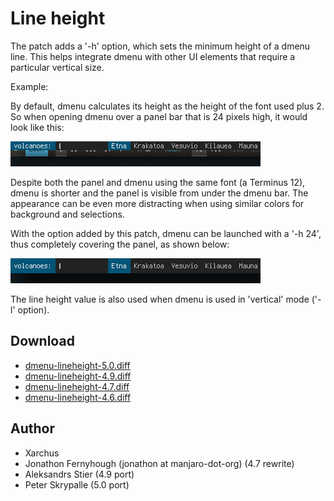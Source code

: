 Line height
===========
The patch adds a '-h' option, which sets the minimum height of a dmenu line.
This helps integrate dmenu with other UI elements that require a particular
vertical size.

Example:

By default, dmenu calculates its height as the height of the font used plus 2.
So when opening dmenu over a panel bar that is 24 pixels high, it would look
like this:

[![Screenshot dmenu default height](dmenu-default-height.png)](dmenu-default-height.png)

Despite both the panel and dmenu using the same font (a Terminus 12), dmenu is
shorter and the panel is visible from under the dmenu bar. The appearance can
be even more distracting when using similar colors for background and
selections.

With the option added by this patch, dmenu can be launched with a '-h 24',
thus completely covering the panel, as shown below:

[![Screenshot dmenu with line height patch](dmenu-line-height.png)](dmenu-line-height.png)

The line height value is also used when dmenu is used in 'vertical' mode ('-l' option).

Download
--------
* [dmenu-lineheight-5.0.diff](dmenu-lineheight-5.0.diff)
* [dmenu-lineheight-4.9.diff](dmenu-lineheight-4.9.diff)
* [dmenu-lineheight-4.7.diff](dmenu-lineheight-4.7.diff)
* [dmenu-lineheight-4.6.diff](dmenu-lineheight-4.6.diff)

Author
------
* Xarchus
* Jonathon Fernyhough (jonathon at manjaro-dot-org) (4.7 rewrite)
* Aleksandrs Stier (4.9 port)
* Peter Skrypalle (5.0 port)
